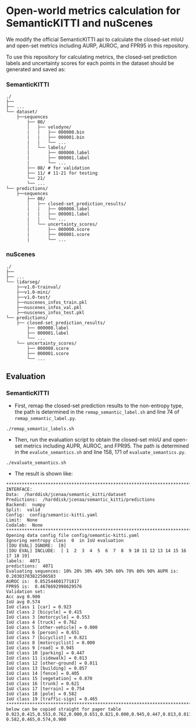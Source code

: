 # Open-world metrics calculation for SemanticKITTI and nuScenes

We modify the official SemanticKITTI api to calculate the closed-set mIoU and open-set metrics
including AURP, AUROC, and FPR95 in this repository.

To use this repository for calculating metrics, the closed-set prediction labels and uncertainty scores
for each points in the dataset should be generated and saved as:
### SemanticKITTI
```
./
├── 
├── ...
└── dataset/
    ├──sequences
        ├── 00/           
        │   ├── velodyne/	
        |   |	├── 000000.bin
        |   |	├── 000001.bin
        |   |	└── ...
        │   └── labels/ 
        |       ├── 000000.label
        |       ├── 000001.label
        |       └── ...
        ├── 08/ # for validation
        ├── 11/ # 11-21 for testing
        └── 21/
	    └── ...
└── predictions/
    ├──sequences
        ├── 08/           
        │   ├── closed-set_prediction_results/	
        |   |	├── 000000.label
        |   |	├── 000001.label
        |   |	└── ...
        │   └── uncertainty_scores/ 
        |       ├── 000000.score
        |       ├── 000001.score
        |       └── ...
```
### nuScenes
```
./
├── 
├── ...
└── lidarseg/
    ├──v1.0-trainval/
    ├──v1.0-mini/
    ├──v1.0-test/
    ├──nuscenes_infos_train.pkl
    ├──nuscenes_infos_val.pkl
    ├──nuscenes_infos_test.pkl
└── predictions/        
    ├── closed-set_prediction_results/	
        ├── 000000.label
        ├── 000001.label
        └── ...
    └── uncertainty_scores/ 
        ├── 000000.score
        ├── 000001.score
        └── ...
```
## Evaluation
### SemanticKITTI
- First, remap the closed-set prediction results to the non-entropy type, the path is determined
in the `remap_semantic_label.sh` and line 74 of `remap_semantic_label.py`.
```
./remap_semantic_labels.sh
```
- Then, run the evaluation script to obtain the closed-set mIoU and open-set metrics including AUPR,
AUROC, and FPR95. The path is determined in the `evalute_semantics.sh` and line 158, 171 of `evaluate_semantics.py`.
```
./evaluate_semantics.sh
```
- The result is shown like:
```
********************************************************************************
INTERFACE:
Data:  /harddisk/jcenaa/semantic_kitti/dataset
Predictions:  /harddisk/jcenaa/semantic_kitti/predictions
Backend:  numpy
Split:  valid
Config:  config/semantic-kitti.yaml
Limit:  None
Codalab:  None
********************************************************************************
Opening data config file config/semantic-kitti.yaml
Ignoring xentropy class  0  in IoU evaluation
[IOU EVAL] IGNORE:  [0]
[IOU EVAL] INCLUDE:  [ 1  2  3  4  5  6  7  8  9 10 11 12 13 14 15 16 17 18 19]
labels:  4071
predictions:  4071
Evaluating sequences: 10% 20% 30% 40% 50% 60% 70% 80% 90% AUPR is:  0.20303703822506583
AUROC is:  0.852544601771817
FPR95 is:  0.4676692998629576
Validation set:
Acc avg 0.900
IoU avg 0.574
IoU class 1 [car] = 0.923
IoU class 2 [bicycle] = 0.415
IoU class 3 [motorcycle] = 0.553
IoU class 4 [truck] = 0.762
IoU class 5 [other-vehicle] = 0.000
IoU class 6 [person] = 0.651
IoU class 7 [bicyclist] = 0.821
IoU class 8 [motorcyclist] = 0.000
IoU class 9 [road] = 0.945
IoU class 10 [parking] = 0.447
IoU class 11 [sidewalk] = 0.813
IoU class 12 [other-ground] = 0.011
IoU class 13 [building] = 0.857
IoU class 14 [fence] = 0.405
IoU class 15 [vegetation] = 0.870
IoU class 16 [trunk] = 0.621
IoU class 17 [terrain] = 0.754
IoU class 18 [pole] = 0.582
IoU class 19 [traffic-sign] = 0.465
********************************************************************************
below can be copied straight for paper table
0.923,0.415,0.553,0.762,0.000,0.651,0.821,0.000,0.945,0.447,0.813,0.011,0.857,0.405,0.870,0.621,0.754,
0.582,0.465,0.574,0.900

```